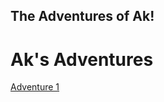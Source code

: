 ## The Adventures of Ak!

<h1>Ak's Adventures</h1>

<a href="adventure1/index.html" target="_blank">Adventure 1</a>